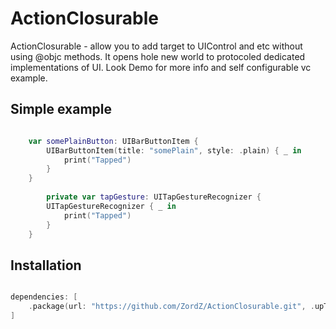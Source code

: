 # ActionClosurable

ActionClosurable - allow you to add target to UIControl and etc without using @objc methods.
It opens hole new world to protocoled dedicated implementations of UI.
Look Demo for more info and self configurable vc example.


## Simple example

```swift

    var somePlainButton: UIBarButtonItem {
        UIBarButtonItem(title: "somePlain", style: .plain) { _ in
            print("Tapped")
        }
    }
    
        private var tapGesture: UITapGestureRecognizer {
        UITapGestureRecognizer { _ in
            print("Tapped")
        }
    }

```

## Installation
```swift

dependencies: [
    .package(url: "https://github.com/ZordZ/ActionClosurable.git", .upToNextMajor(from: "1.0.0"))
]

```
